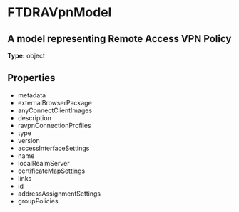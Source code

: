 # FTDRAVpnModel

## A model representing Remote Access VPN Policy

**Type:** object

## Properties
* metadata
* externalBrowserPackage
* anyConnectClientImages
* description
* ravpnConnectionProfiles
* type
* version
* accessInterfaceSettings
* name
* localRealmServer
* certificateMapSettings
* links
* id
* addressAssignmentSettings
* groupPolicies
